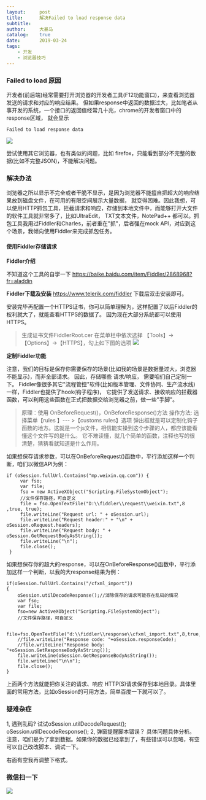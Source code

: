 ```yaml
---
layout:     post
title:      解决Failed to load response data
subtitle:   
author:     大暴马
catalog: 	true
date:       2019-03-24
tags:
    - 开发
    - 浏览器技巧
---
```


### Failed to load 原因
开发者(前后端)经常需要打开浏览器的开发者工具(F12功能窗口)，来查看浏览器发送的请求和对应的响应结果。
但如果response中返回的数据过大，比如笔者从事开发的系统，一个接口的返回值经常几十兆，chrome的开发者窗口中的response区域，
就会显示 
```
Failed to load response data
```
![](https://yabaowang.github.io/img/tech/failed_to_load_response_data.png)

尝试使用其它浏览器，也有类似的问题，比如 firefox，只能看到部分不完整的数据(比如不完整JSON)，不能解决问题。

### 解决办法
浏览器之所以显示不完全或者干脆不显示，是因为浏览器不能擅自把超大的响应结果放到磁盘文件，在可用的有限空间展示大量数据，
就变得困难。因此我想，可以使用HTTP抓包工具，拦截请求和响应，存储到本地文件中，而能够打开大文件的软件工具就非常多了，比如UltraEdit，
TXT文本文件，NotePad++ 都可以。抓包工具我用过Fiddler和Charles，前者重在"抓"，后者强在mock API，对应到这个场景，我倾向使用Fiddler来完成抓包任务。


#### 使用Fiddler存储请求

**Fiddler介绍**  

不知道这个工具的自学一下
<https://baike.baidu.com/item/Fiddler/2868968?fr=aladdin>

**Fiddler下载及安装**
<https://www.telerik.com/fiddler>
下载后双击安装即可。

安装完毕再配置一个HTTPS证书，你可以简单理解为，这样配置了以后Fiddler的权利就大了，就能查看HTTPS的数据了。
因为现在大部分系统都可以使用HTTPS。

 > 生成证书文件FiddlerRoot.cer
 > 在菜单栏中依次选择 【Tools】->【Options】->【HTTPS】，勾上如下图的选项
 ![](https://yabaowang.github.io/img/tech/fiddler1.png)
 
**定制Fiddler功能**

注意，我们的目标是保存你需要保存的场景(比如我的场景是数据量过大，浏览器不能显示)，而非全部请求。
因此，存储哪些 请求/响应， 需要咱们自己定制一下。
Fiddler像很多其它"流程管控"软件(比如版本管理、文件协同、生产流水线)一样，Fiddler也提供了hook(钩子程序)，
它提供了发送请求、接收响应的拦截器函数，可以利用这些函数在正式把数据交给浏览器之前，做一些"手脚"。

  > 原理：使用 OnBeforeRequest()，OnBeforeResponse()方法
  > 操作方法: 选择菜单【rules 】--- >【customs rules】选项
  > 弹出框就是可以定制化钩子函数的地方。这就是一个js文件，相信能实操到这个步骤的人，都应该能看懂这个文件写的是什么。
    它不难读懂，就几个简单的函数，注释也写的很清楚，猜猜看就知道是什么作用。

如果想保存请求参数，可以在OnBeforeRequest()函数中，平行添加这样一个判断，咱们以微信API为例：

```
if (oSession.fullUrl.Contains("mp.weixin.qq.com")) {
     var fso;
     var file;
     fso = new ActiveXObject("Scripting.FileSystemObject");
     //文件保存路径，可自定义
     file = fso.OpenTextFile("D:\\fiddler\\request\\weixin.txt",8 ,true, true);
     file.writeLine("Request url: " + oSession.url);
     file.writeLine("Request header:" + "\n" + oSession.oRequest.headers);
     file.writeLine("Request body: " + oSession.GetRequestBodyAsString());
     file.writeLine("\n");
     file.close();
 }
```
如果想保存你的超大的response，可以在OnBeforeResponse()函数中，平行添加这样一个判断，以我的大response结果为例：

```
if(oSession.fullUrl.Contains("/cfxml_import"))
{
    oSession.utilDecodeResponse();//消除保存的请求可能存在乱码的情况
    var fso;
    var file;
    fso=new ActiveXObject("Scripting.FileSystemObject");
    //文件保存路径，可自定义

    file=fso.OpenTextFile("d:\\fiddler\\response\\cfxml_import.txt",8,true,true);
    //file.writeLine("Response code: "+oSession.responseCode);
    //file.writeLine("Response body: "+oSession.GetResponseBodyAsString());
    file.writeLine(oSession.GetResponseBodyAsString());
    file.writeLine("\n\n");
    file.close();
}
```

上面两个方法就能把你关注的请求、响应 HTTP(S)请求保存到本地目录。具体里面的常用方法，比如oSession的可用方法，简单百度一下就可以了。

### 疑难杂症

1, 遇到乱码?
试试oSession.utilDecodeRequest(); oSession.utilDecodeResponse();
2, 弹窗提醒脚本错误？
具体问题具体分析。注意，咱们是为了拿到数据。如果你的数据已经拿到了，有些错误可以忽略，有空可以自己改改脚本、调试一下。

右面有空我再调整下格式。

### 微信扫一下
 ![](https://open.weixin.qq.com/qr/code?username=zhihuishangye)
